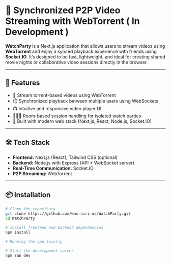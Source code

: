 # 🎥 Synchronized P2P Video Streaming with WebTorrent ( In Development )

**WatchParty** is a Next.js application that allows users to stream videos using **WebTorrent** and enjoy a synced playback experience with friends using **Socket.IO**. It’s designed to be fast, lightweight, and ideal for creating shared movie nights or collaborative video sessions directly in the browser.

---

## 🚀 Features

- 🔗 Stream torrent-based videos using WebTorrent
- ⏱️ Synchronized playback between multiple users using WebSockets
- 📺 Intuitive and responsive video player UI
- 🧑‍🤝‍🧑 Room-based session handling for isolated watch parties
- 🧩 Built with modern web stack (Next.js, React, Node.js, Socket.IO)

---

## 🛠️ Tech Stack

- **Frontend:** Next.js (React), Tailwind CSS (optional)
- **Backend:** Node.js with Express (API + WebSocket server)
- **Real-Time Communication:** Socket.IO
- **P2P Streaming:** WebTorrent

---

## 📦 Installation

```bash
# Clone the repository
git clone https://github.com/was-siri-us/WatchParty.git
cd WatchParty

# Install frontend and backend dependencies
npm install

# Running the app locally

# Start the development server
npm run dev
```
